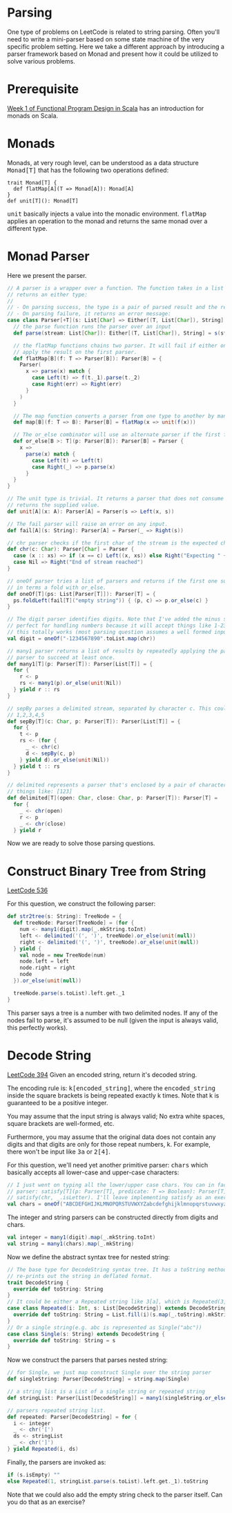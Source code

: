 Parsing
===
One type of problems on LeetCode is related to string parsing. Often you'll
need to write a mini-parser based on some state machine of the very specific
problem setting. Here we take a different approach by introducing a parser
framework based on Monad and present how it could be utilized to solve various
problems.

# Prerequisite
[Week 1 of Functional Program Design in Scala](https://www.coursera.org/learn/progfun2/home/week/1)
has an introduction for monads on Scala.

# Monads
Monads, at very rough level, can be understood as a data structure <tt>Monad[T]</tt> that
has the following two operations defined:

```
trait Monad[T] {
  def flatMap[A](T => Monad[A]): Monad[A]
}
def unit[T](): Monad[T]
```

<tt>unit</tt> basically injects a value into the monadic environment. <tt>flatMap</tt>
applies an operation to the monad and returns the same monad over a different type.

# Monad Parser
Here we present the parser.

```scala
// A parser is a wrapper over a function. The function takes in a list of characters and
// returns an either type:
// 
// - On parsing success, the type is a pair of parsed result and the remaining characters.
// - On parsing failure, it returns an error message:
case class Parser[+T](s: List[Char] => Either[(T, List[Char]), String]) {
  // the parse function runs the parser over an input
  def parse(stream: List[Char]): Either[(T, List[Char]), String] = s(stream)

  // the flatMap functions chains two parser. It will fail if either one fails. or will 
  // apply the result on the first parser.
  def flatMap[B](f: T => Parser[B]): Parser[B] = {
    Parser(
      x => parse(x) match {
        case Left(t) => f(t._1).parse(t._2)
        case Right(err) => Right(err)
      }
    )
  }

  // The map function converts a parser from one type to another by manipulating its value.
  def map[B](f: T => B): Parser[B] = flatMap(x => unit(f(x)))

  // The or_else combinator will use an alternate parser if the first fails.
  def or_else[B >: T](p: Parser[B]): Parser[B] = Parser {
    x =>
      parse(x) match {
        case Left(t) => Left(t)
        case Right(_) => p.parse(x)
      }
  }
}

// The unit type is trivial. It returns a parser that does not consume the stream and just
// returns the supplied value.
def unit[A](x: A): Parser[A] = Parser(s => Left(x, s))

// The fail parser will raise an error on any input.
def fail[A](s: String): Parser[A] = Parser(_ => Right(s))

// chr parser checks if the first char of the stream is the expected char.
def chr(c: Char): Parser[Char] = Parser {
  case (x :: xs) => if (x == c) Left((x, xs)) else Right("Expecting " + c)
  case Nil => Right("End of stream reached")
}

// oneOf parser tries a list of parsers and returns if the first one suceeded. It's defined
// in terms a fold with or_else.
def oneOf[T](ps: List[Parser[T]]): Parser[T] = {
  ps.foldLeft(fail[T]("empty string")) { (p, c) => p.or_else(c) }
}

// The digit parser identifies digits. Note that I've added the minus sign here. It's not
// perfect for handling numbers because it will accept things like 1-23 but for LeetCode
// this totally works (most parsing question assumes a well formed input).
val digit = oneOf("-1234567890".toList.map(chr))

// many1 parser returns a list of results by repeatedly applying the parser. It requires the
// parser to succeed at least once.
def many1[T](p: Parser[T]): Parser[List[T]] = {
  for {
    r <- p
    rs <- many1(p).or_else(unit(Nil))
  } yield r :: rs
}

// sepBy parses a delimited stream, separated by character c. This could parse things like:
// 1,2,3,4,5
def sepBy[T](c: Char, p: Parser[T]): Parser[List[T]] = {
  for {
    t <- p
    rs <- (for {
      _ <- chr(c)
      d <- sepBy(c, p)
    } yield d).or_else(unit(Nil))
  } yield t :: rs
}

// delimited represents a parser that's enclosed by a pair of characters. This could parse
// things like: [123]
def delimited[T](open: Char, close: Char, p: Parser[T]): Parser[T] =
  for {
    _ <- chr(open)
    r <- p
    _ <- chr(close)
  } yield r
```

Now we are ready to solve those parsing questions.

# Construct Binary Tree from String
[LeetCode 536](https://leetcode.com/problems/construct-binary-tree-from-string/description/)

For this question, we construct the following parser:

```scala
def str2tree(s: String): TreeNode = {
  def treeNode: Parser[TreeNode] = (for {
    num <- many1(digit).map(_.mkString.toInt)
    left <- delimited('(', ')', treeNode).or_else(unit(null))
    right <- delimited('(', ')', treeNode).or_else(unit(null))
  } yield {
    val node = new TreeNode(num)
    node.left = left
    node.right = right
    node
  }).or_else(unit(null))

  treeNode.parse(s.toList).left.get._1
}
```

This parser says a tree is a number with two delimited nodes. If any of the nodes fail to parse,
it's assumed to be null (given the input is always valid, this perfectly works).


# Decode String
[LeetCode 394](https://leetcode.com/problems/decode-string/description/)
Given an encoded string, return it's decoded string.

The encoding rule is: <tt>k[encoded\_string]</tt>, where the <tt>encoded\_string</tt> inside the
square brackets is being repeated exactly k times. Note that k is guaranteed to be a positive integer.

You may assume that the input string is always valid; No extra white spaces, square brackets are
well-formed, etc.

Furthermore, you may assume that the original data does not contain any digits and that digits are
only for those repeat numbers, k. For example, there won't be input like <tt>3a</tt> or <tt>2[4]</tt>.

For this question, we'll need yet another primitive parser: <tt>chars</tt> which basically accepts
all lower-case and upper-case characters:

```scala
// I just went on typing all the lower/upper case chars. You can in fact build another primitive
// parser: satisfy[T](p: Parser[T], predicate: T => Boolean): Parser[T] and use it as
// satisfy(chr, _.isLetter). I'll leave implementing satisfy as an exercise.
val chars = oneOf("ABCDEFGHIJKLMNOPQRSTUVWXYZabcdefghijklmnopqrstuvwxyz".toList.map(chr))
```

The integer and string parsers can be constructed directly from digits and chars.
```scala
val integer = many1(digit).map(_.mkString.toInt)
val string = many1(chars).map(_.mkString)
```

Now we define the abstract syntax tree for nested string:

```scala
// The base type for DecodeString syntax tree. It has a toString method, which
// re-prints out the string in deflated format.
trait DecodeString {
  override def toString: String
}
// It could be either a Repeated string like 3[a], which is Repeated(3, List(Single("a")))
case class Repeated(i: Int, s: List[DecodeString]) extends DecodeString {
  override def toString: String = List.fill(i)(s.map(_.toString).mkString).mkString
}
// Or a single string(e.g. abc is represented as Single("abc"))
case class Single(s: String) extends DecodeString {
  override def toString: String = s
}
```

Now we construct the parsers that parses nested string:

```scala
// for Single, we just map construct Single over the string parser
def singleString: Parser[DecodeString] = string.map(Single)

// a string list is a List of a single string or repeated string
def stringList: Parser[List[DecodeString]] = many1(singleString.or_else(repeated))

// parsers repeated string list.
def repeated: Parser[DecodeString] = for {
  i <- integer
  _ <- chr('[')
  ds <- stringList
  _ <- chr(']')
} yield Repeated(i, ds)

```

Finally, the parsers are invoked as:

```scala
if (s.isEmpty) ""
else Repeated(1, stringList.parse(s.toList).left.get._1).toString
```

Note that we could also add the empty string check to the parser itself. Can you do that
as an exercise?

# 
